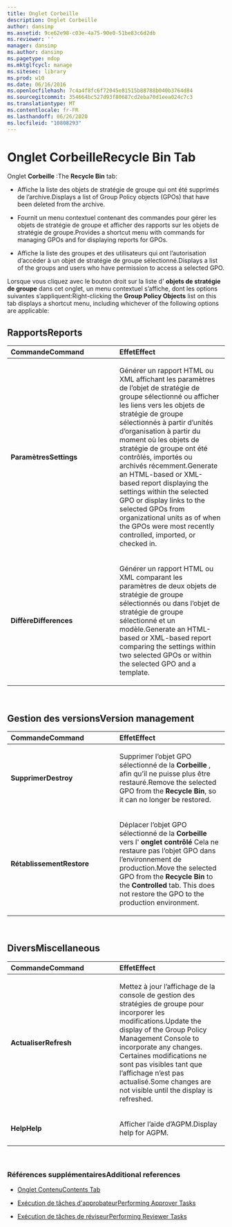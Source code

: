 ```yaml
---
title: Onglet Corbeille
description: Onglet Corbeille
author: dansimp
ms.assetid: 9ce62e98-c03e-4a75-90e0-51be83c6d2db
ms.reviewer: ''
manager: dansimp
ms.author: dansimp
ms.pagetype: mdop
ms.mktglfcycl: manage
ms.sitesec: library
ms.prod: w10
ms.date: 06/16/2016
ms.openlocfilehash: 7c4a4f8fc6f72045e81515b88788b040b3764d84
ms.sourcegitcommit: 354664bc527d93f80687cd2eba70d1eea024c7c3
ms.translationtype: MT
ms.contentlocale: fr-FR
ms.lasthandoff: 06/26/2020
ms.locfileid: "10808293"
---
```

# <span data-ttu-id="4795c-103">Onglet Corbeille</span><span class="sxs-lookup"><span data-stu-id="4795c-103">Recycle Bin Tab</span></span>


<span data-ttu-id="4795c-104">Onglet **Corbeille** :</span><span class="sxs-lookup"><span data-stu-id="4795c-104">The **Recycle Bin** tab:</span></span>

-   <span data-ttu-id="4795c-105">Affiche la liste des objets de stratégie de groupe qui ont été supprimés de l’archive.</span><span class="sxs-lookup"><span data-stu-id="4795c-105">Displays a list of Group Policy objects (GPOs) that have been deleted from the archive.</span></span>

-   <span data-ttu-id="4795c-106">Fournit un menu contextuel contenant des commandes pour gérer les objets de stratégie de groupe et afficher des rapports sur les objets de stratégie de groupe.</span><span class="sxs-lookup"><span data-stu-id="4795c-106">Provides a shortcut menu with commands for managing GPOs and for displaying reports for GPOs.</span></span>

-   <span data-ttu-id="4795c-107">Affiche la liste des groupes et des utilisateurs qui ont l’autorisation d’accéder à un objet de stratégie de groupe sélectionné.</span><span class="sxs-lookup"><span data-stu-id="4795c-107">Displays a list of the groups and users who have permission to access a selected GPO.</span></span>

<span data-ttu-id="4795c-108">Lorsque vous cliquez avec le bouton droit sur la liste d' **objets de stratégie de groupe** dans cet onglet, un menu contextuel s’affiche, dont les options suivantes s’appliquent:</span><span class="sxs-lookup"><span data-stu-id="4795c-108">Right-clicking the **Group Policy Objects** list on this tab displays a shortcut menu, including whichever of the following options are applicable:</span></span>

## <span data-ttu-id="4795c-109">Rapports</span><span class="sxs-lookup"><span data-stu-id="4795c-109">Reports</span></span>


<table>
<colgroup>
<col width="50%" />
<col width="50%" />
</colgroup>
<thead>
<tr class="header">
<th align="left"><span data-ttu-id="4795c-110">Commande</span><span class="sxs-lookup"><span data-stu-id="4795c-110">Command</span></span></th>
<th align="left"><span data-ttu-id="4795c-111">Effet</span><span class="sxs-lookup"><span data-stu-id="4795c-111">Effect</span></span></th>
</tr>
</thead>
<tbody>
<tr class="odd">
<td align="left"><p><strong><span data-ttu-id="4795c-112">Paramètres</span><span class="sxs-lookup"><span data-stu-id="4795c-112">Settings</span></span></strong></p></td>
<td align="left"><p><span data-ttu-id="4795c-113">Générer un rapport HTML ou XML affichant les paramètres de l’objet de stratégie de groupe sélectionné ou afficher les liens vers les objets de stratégie de groupe sélectionnés à partir d’unités d’organisation à partir du moment où les objets de stratégie de groupe ont été contrôlés, importés ou archivés récemment.</span><span class="sxs-lookup"><span data-stu-id="4795c-113">Generate an HTML-based or XML-based report displaying the settings within the selected GPO or display links to the selected GPOs from organizational units as of when the GPOs were most recently controlled, imported, or checked in.</span></span></p></td>
</tr>
<tr class="even">
<td align="left"><p><strong><span data-ttu-id="4795c-114">Diffère</span><span class="sxs-lookup"><span data-stu-id="4795c-114">Differences</span></span></strong></p></td>
<td align="left"><p><span data-ttu-id="4795c-115">Générer un rapport HTML ou XML comparant les paramètres de deux objets de stratégie de groupe sélectionnés ou dans l’objet de stratégie de groupe sélectionné et un modèle.</span><span class="sxs-lookup"><span data-stu-id="4795c-115">Generate an HTML-based or XML-based report comparing the settings within two selected GPOs or within the selected GPO and a template.</span></span></p></td>
</tr>
</tbody>
</table>

 

## <span data-ttu-id="4795c-116">Gestion des versions</span><span class="sxs-lookup"><span data-stu-id="4795c-116">Version management</span></span>


<table>
<colgroup>
<col width="50%" />
<col width="50%" />
</colgroup>
<thead>
<tr class="header">
<th align="left"><span data-ttu-id="4795c-117">Commande</span><span class="sxs-lookup"><span data-stu-id="4795c-117">Command</span></span></th>
<th align="left"><span data-ttu-id="4795c-118">Effet</span><span class="sxs-lookup"><span data-stu-id="4795c-118">Effect</span></span></th>
</tr>
</thead>
<tbody>
<tr class="odd">
<td align="left"><p><strong><span data-ttu-id="4795c-119">Supprimer</span><span class="sxs-lookup"><span data-stu-id="4795c-119">Destroy</span></span></strong></p></td>
<td align="left"><p><span data-ttu-id="4795c-120">Supprimer l’objet GPO sélectionné de la <strong> Corbeille </strong> , afin qu’il ne puisse plus être restauré.</span><span class="sxs-lookup"><span data-stu-id="4795c-120">Remove the selected GPO from the <strong>Recycle Bin</strong>, so it can no longer be restored.</span></span></p></td>
</tr>
<tr class="even">
<td align="left"><p><strong><span data-ttu-id="4795c-121">Rétablissement</span><span class="sxs-lookup"><span data-stu-id="4795c-121">Restore</span></span></strong></p></td>
<td align="left"><p><span data-ttu-id="4795c-122">Déplacer l’objet GPO sélectionné de la <strong> Corbeille </strong> vers l' <strong> onglet contrôlé </strong> Cela ne restaure pas l’objet GPO dans l’environnement de production.</span><span class="sxs-lookup"><span data-stu-id="4795c-122">Move the selected GPO from the <strong>Recycle Bin</strong> to the <strong>Controlled</strong> tab. This does not restore the GPO to the production environment.</span></span></p></td>
</tr>
</tbody>
</table>

 

## <span data-ttu-id="4795c-123">Divers</span><span class="sxs-lookup"><span data-stu-id="4795c-123">Miscellaneous</span></span>


<table>
<colgroup>
<col width="50%" />
<col width="50%" />
</colgroup>
<thead>
<tr class="header">
<th align="left"><span data-ttu-id="4795c-124">Commande</span><span class="sxs-lookup"><span data-stu-id="4795c-124">Command</span></span></th>
<th align="left"><span data-ttu-id="4795c-125">Effet</span><span class="sxs-lookup"><span data-stu-id="4795c-125">Effect</span></span></th>
</tr>
</thead>
<tbody>
<tr class="odd">
<td align="left"><p><strong><span data-ttu-id="4795c-126">Actualiser</span><span class="sxs-lookup"><span data-stu-id="4795c-126">Refresh</span></span></strong></p></td>
<td align="left"><p><span data-ttu-id="4795c-127">Mettez à jour l’affichage de la console de gestion des stratégies de groupe pour incorporer les modifications.</span><span class="sxs-lookup"><span data-stu-id="4795c-127">Update the display of the Group Policy Management Console to incorporate any changes.</span></span> <span data-ttu-id="4795c-128">Certaines modifications ne sont pas visibles tant que l’affichage n’est pas actualisé.</span><span class="sxs-lookup"><span data-stu-id="4795c-128">Some changes are not visible until the display is refreshed.</span></span></p></td>
</tr>
<tr class="even">
<td align="left"><p><strong><span data-ttu-id="4795c-129">Help</span><span class="sxs-lookup"><span data-stu-id="4795c-129">Help</span></span></strong></p></td>
<td align="left"><p><span data-ttu-id="4795c-130">Afficher l’aide d’AGPM.</span><span class="sxs-lookup"><span data-stu-id="4795c-130">Display help for AGPM.</span></span></p></td>
</tr>
</tbody>
</table>

 

### <span data-ttu-id="4795c-131">Références supplémentaires</span><span class="sxs-lookup"><span data-stu-id="4795c-131">Additional references</span></span>

-   [<span data-ttu-id="4795c-132">Onglet Contenu</span><span class="sxs-lookup"><span data-stu-id="4795c-132">Contents Tab</span></span>](contents-tab.md)

-   [<span data-ttu-id="4795c-133">Exécution de tâches d'approbateur</span><span class="sxs-lookup"><span data-stu-id="4795c-133">Performing Approver Tasks</span></span>](performing-approver-tasks.md)

-   [<span data-ttu-id="4795c-134">Exécution de tâches de réviseur</span><span class="sxs-lookup"><span data-stu-id="4795c-134">Performing Reviewer Tasks</span></span>](performing-reviewer-tasks.md)

 

 





